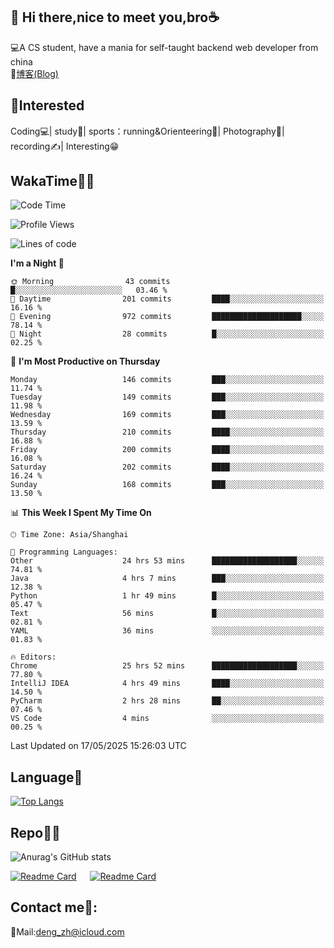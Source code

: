 👋 Hi there,nice to meet you,bro☕
---
💻A CS student, have a mania for self-taught backend web developer from china   
📌[博客(Blog)](https://github.com/HealUP/MyBlog)

 <!-- waka-box start -->
 <!-- waka-box end -->
 
🧲**Interested**
--
Coding💻| study📖| sports：running&Orienteering🏃‍| Photography📸| recording✍️| Interesting😁

WakaTime👨‍💻
---
<!--START_SECTION:waka-->
![Code Time](http://img.shields.io/badge/Code%20Time-3%2C017%20hrs%2048%20mins-blue)

![Profile Views](http://img.shields.io/badge/Profile%20Views-0-blue)

![Lines of code](https://img.shields.io/badge/From%20Hello%20World%20I%27ve%20Written-205.1%20thousand%20lines%20of%20code-blue)

**I'm a Night 🦉** 

```text
🌞 Morning                43 commits          █░░░░░░░░░░░░░░░░░░░░░░░░   03.46 % 
🌆 Daytime                201 commits         ████░░░░░░░░░░░░░░░░░░░░░   16.16 % 
🌃 Evening                972 commits         ████████████████████░░░░░   78.14 % 
🌙 Night                  28 commits          █░░░░░░░░░░░░░░░░░░░░░░░░   02.25 % 
```
📅 **I'm Most Productive on Thursday** 

```text
Monday                   146 commits         ███░░░░░░░░░░░░░░░░░░░░░░   11.74 % 
Tuesday                  149 commits         ███░░░░░░░░░░░░░░░░░░░░░░   11.98 % 
Wednesday                169 commits         ███░░░░░░░░░░░░░░░░░░░░░░   13.59 % 
Thursday                 210 commits         ████░░░░░░░░░░░░░░░░░░░░░   16.88 % 
Friday                   200 commits         ████░░░░░░░░░░░░░░░░░░░░░   16.08 % 
Saturday                 202 commits         ████░░░░░░░░░░░░░░░░░░░░░   16.24 % 
Sunday                   168 commits         ███░░░░░░░░░░░░░░░░░░░░░░   13.50 % 
```


📊 **This Week I Spent My Time On** 

```text
🕑︎ Time Zone: Asia/Shanghai

💬 Programming Languages: 
Other                    24 hrs 53 mins      ███████████████████░░░░░░   74.81 % 
Java                     4 hrs 7 mins        ███░░░░░░░░░░░░░░░░░░░░░░   12.38 % 
Python                   1 hr 49 mins        █░░░░░░░░░░░░░░░░░░░░░░░░   05.47 % 
Text                     56 mins             █░░░░░░░░░░░░░░░░░░░░░░░░   02.81 % 
YAML                     36 mins             ░░░░░░░░░░░░░░░░░░░░░░░░░   01.83 % 

🔥 Editors: 
Chrome                   25 hrs 52 mins      ███████████████████░░░░░░   77.80 % 
IntelliJ IDEA            4 hrs 49 mins       ████░░░░░░░░░░░░░░░░░░░░░   14.50 % 
PyCharm                  2 hrs 28 mins       ██░░░░░░░░░░░░░░░░░░░░░░░   07.46 % 
VS Code                  4 mins              ░░░░░░░░░░░░░░░░░░░░░░░░░   00.25 % 
```


 Last Updated on 17/05/2025 15:26:03 UTC
<!--END_SECTION:waka-->

Language🚀
---
[![Top Langs](https://github-readme-stats.vercel.app/api/top-langs/?username=HealUP&layout=compact&hide_border=true)](https://github.com/HealUP)

Repo🧑‍💻
---
![Anurag's GitHub stats](https://github-readme-stats.vercel.app/api?username=HealUP&count_private=true&show_icons=true&theme=gruvbox&hide_border=true) 

[![Readme Card](https://github-readme-stats.vercel.app/api/pin/?username=HealUP&repo=InternetEy&theme=transparent)](https://github.com/HealUP/InternetEy) &emsp;
[![Readme Card](https://github-readme-stats.vercel.app/api/pin/?username=HealUP&repo=CampusExperience&theme=transparent)](https://github.com/HealUP/CampusExperience)


Contact me📱:
---
📮Mail:deng_zh@icloud.com  
